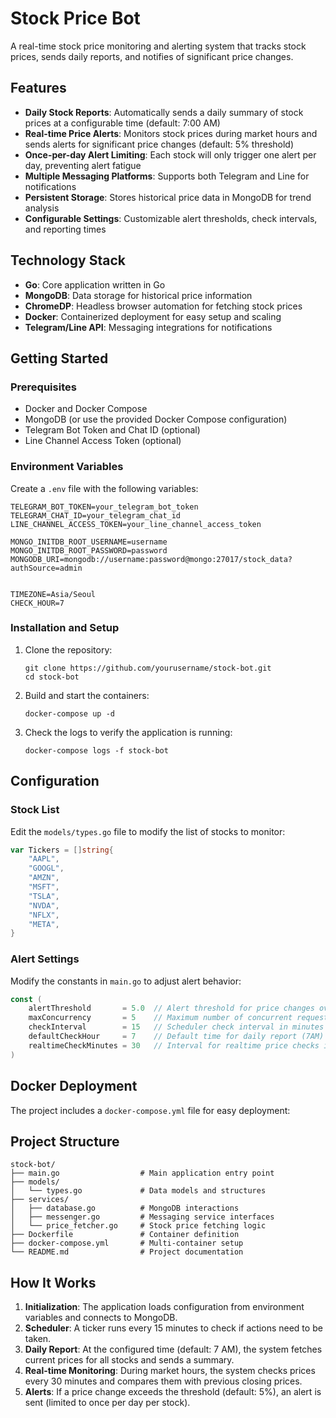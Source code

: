 # Stock Price Bot

A real-time stock price monitoring and alerting system that tracks stock prices, sends daily reports, and notifies of significant price changes.

## Features

- **Daily Stock Reports**: Automatically sends a daily summary of stock prices at a configurable time (default: 7:00 AM)
- **Real-time Price Alerts**: Monitors stock prices during market hours and sends alerts for significant price changes (default: 5% threshold)
- **Once-per-day Alert Limiting**: Each stock will only trigger one alert per day, preventing alert fatigue
- **Multiple Messaging Platforms**: Supports both Telegram and Line for notifications
- **Persistent Storage**: Stores historical price data in MongoDB for trend analysis
- **Configurable Settings**: Customizable alert thresholds, check intervals, and reporting times

## Technology Stack

- **Go**: Core application written in Go
- **MongoDB**: Data storage for historical price information
- **ChromeDP**: Headless browser automation for fetching stock prices
- **Docker**: Containerized deployment for easy setup and scaling
- **Telegram/Line API**: Messaging integrations for notifications

## Getting Started

### Prerequisites

- Docker and Docker Compose
- MongoDB (or use the provided Docker Compose configuration)
- Telegram Bot Token and Chat ID (optional)
- Line Channel Access Token (optional)

### Environment Variables

Create a `.env` file with the following variables:

```
TELEGRAM_BOT_TOKEN=your_telegram_bot_token
TELEGRAM_CHAT_ID=your_telegram_chat_id
LINE_CHANNEL_ACCESS_TOKEN=your_line_channel_access_token

MONGO_INITDB_ROOT_USERNAME=username
MONGO_INITDB_ROOT_PASSWORD=password
MONGODB_URI=mongodb://username:password@mongo:27017/stock_data?authSource=admin


TIMEZONE=Asia/Seoul
CHECK_HOUR=7
```

### Installation and Setup

1. Clone the repository:
   ```
   git clone https://github.com/yourusername/stock-bot.git
   cd stock-bot
   ```

2. Build and start the containers:
   ```
   docker-compose up -d
   ```

3. Check the logs to verify the application is running:
   ```
   docker-compose logs -f stock-bot
   ```

## Configuration

### Stock List

Edit the `models/types.go` file to modify the list of stocks to monitor:

```go
var Tickers = []string{
	"AAPL",
	"GOOGL",
	"AMZN",
	"MSFT",
	"TSLA",
	"NVDA",
	"NFLX",
	"META",
}
```

### Alert Settings

Modify the constants in `main.go` to adjust alert behavior:

```go
const (
	alertThreshold       = 5.0  // Alert threshold for price changes over 5%
	maxConcurrency       = 5    // Maximum number of concurrent requests
	checkInterval        = 15   // Scheduler check interval in minutes
	defaultCheckHour     = 7    // Default time for daily report (7AM)
	realtimeCheckMinutes = 30   // Interval for realtime price checks in minutes
)
```

## Docker Deployment

The project includes a `docker-compose.yml` file for easy deployment:

## Project Structure

```
stock-bot/
├── main.go                  # Main application entry point
├── models/
│   └── types.go             # Data models and structures
├── services/
│   ├── database.go          # MongoDB interactions
│   ├── messenger.go         # Messaging service interfaces
│   └── price_fetcher.go     # Stock price fetching logic
├── Dockerfile               # Container definition
├── docker-compose.yml       # Multi-container setup
└── README.md                # Project documentation
```

## How It Works

1. **Initialization**: The application loads configuration from environment variables and connects to MongoDB.
2. **Scheduler**: A ticker runs every 15 minutes to check if actions need to be taken.
3. **Daily Report**: At the configured time (default: 7 AM), the system fetches current prices for all stocks and sends a summary.
4. **Real-time Monitoring**: During market hours, the system checks prices every 30 minutes and compares them with previous closing prices.
5. **Alerts**: If a price change exceeds the threshold (default: 5%), an alert is sent (limited to once per day per stock).


